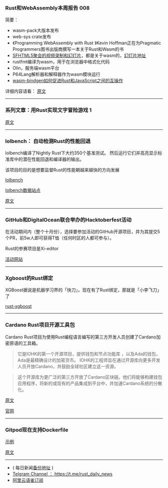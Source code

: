 ### Rust和WebAssembly本周报告 008

简要：

- wasm-pack大版本发布
- web-sys crate发布
-  《Programming WebAssembly with Rust 》Kevin Hoffman正在为Pragmatic Programmers图书出版商撰写一本关于Rust和Wasm的书
-  [SFHTML5聚会的视频录制和幻灯片](http://fitzgeraldnick.com/2018/10/01/sfhtml5-rust-and-wasm-talk.html)，都是关于wasm的，[幻灯片地址](https://rustwasm.github.io/sfhtml5-rust-and-wasm/#1)
- rustfmt编译为wasm，用于在浏览器中格式化代码
- Olin，服务端wasm平台
-  P64Lang解析器和解释器作为wasm模块运行
- [wasm-bindgen如何促进Rust和JavaScript之间的互操作](https://blog.ryanlevick.com/posts/wasm-bindgen-interop/)

详细内容请看： [原文](https://rustwasm.github.io/2018/10/01/this-week-in-rust-wasm-008.html)

---

### 系列文章：用Rust实现文字冒险游戏 1

[原文](https://www.cattlegrid.info/the-undergarden-text-adventure-rust-1-sections)

---

### lolbench： 自动检测Rust的性能回退

lolbench编译了Nightly Rust下大约350个基准测试。 然后运行它们并高亮显示标准库中的潜在性能回退和编译器的输出。

该项目的目的是想要监督Rust的性能朝越来越快的方向发展

[lolbench](https://github.com/anp/lolbench)

[lolbench数据站点](https://blog.anp.lol/lolbench-data/)

[原文](https://blog.anp.lol/rust/2018/09/29/lolbench/)

---

### GitHub和DigitalOcean联合举办的Hacktoberfest活动

在活动期间内（整个十月份），选择要参加活动的GitHub开源项目，并为其提交5个PR，前5w人即可获得T恤（任何时区的人都可参与）。

Rust的参赛项目是Xi-editor

[活动网站](https://hacktoberfest.digitalocean.com/)

---

### Xgboost的Rust绑定

XGBoost据说是机器学习界的「快刀」，现在有了Rust绑定，那就是「小李飞刀」了

[rust-xgboost](https://github.com/davechallis/rust-xgboost)

---

### Cardano Rust项目开源工具包

Cardano Rust项目为使用Rust编程语言编写的第三方开发人员创建了Cardano加密原语的工具箱。

> 它是IOHK的第一个开源项目，提供钱包和节点功能库 ，以及Ada的钱包，Ada是最精确设计的加密货币。 IOHK的工程师旨在通过开源库向更多开发人员开放Cardano，并鼓励全球社区建立这一资源。

>这个开源库为更广泛的第三方开放了Cardano区块链。他们将能够构建钱包应用程序，将新的或现有的产品集成到平台中，并加速Cardano系统的分散化。

[原文](https://cardanorust.iohkdev.io/)

[官网](https://www.cardano.org/zh/team-3/)

---

### Gitpod现在支持Dockerfile


[示例]( https://medium.com/gitpod/bring-your-own-docker-image-to-gitpod-52db1aa861de)

[原文](https://www.reddit.com/r/rust/comments/9keom4/use_a_dockerfile_to_define_your_rust_online/)

---

- ( 每日新闻[备份地址](https://github.com/RustStudy/rust_daily_news) )
- [Telgram Channel ： https://t.me/rust_daily_news ](https://t.me/rust_daily_news )
- [阿里云语雀订阅](https://www.yuque.com/chaosbot/rustnews)
